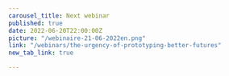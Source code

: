 ```yaml
---
carousel_title: Next webinar
published: true
date: 2022-06-20T22:00:00Z
picture: "/webinaire-21-06-2022en.png"
link: "/webinars/the-urgency-of-prototyping-better-futures"
new_tab_link: true

---
```

